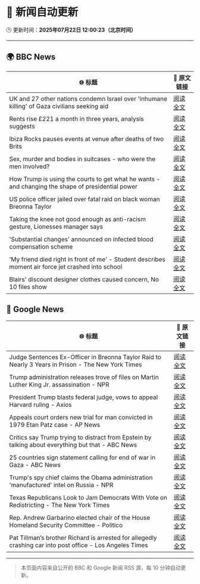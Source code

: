 # 🧠 新闻自动更新

🕒 更新时间：**2025年07月22日 12:00:23（北京时间）**

---

## 🌍 BBC News

| 🌐 标题 | 🔗 原文链接 |
|--------|-------------|
| UK and 27 other nations condemn Israel over 'inhumane killing' of Gaza civilians seeking aid | [阅读全文](https://www.bbc.com/news/articles/c4g814gy2e7o) |
| Rents rise £221 a month in three years, analysis suggests | [阅读全文](https://www.bbc.com/news/articles/cwyxp280dxwo) |
| Ibiza Rocks pauses events at venue after deaths of two Brits | [阅读全文](https://www.bbc.com/news/articles/ckgl73kvyweo) |
| Sex, murder and bodies in suitcases - who were the men involved? | [阅读全文](https://www.bbc.com/news/articles/cx2313nz09zo) |
| How Trump is using the courts to get what he wants - and changing the shape of presidential power | [阅读全文](https://www.bbc.com/news/articles/c3en0qwp44do) |
| US police officer jailed over fatal raid on black woman Breonna Taylor | [阅读全文](https://www.bbc.com/news/articles/cpvjwrm29wpo) |
| Taking the knee not good enough as anti-racism gesture, Lionesses manager says | [阅读全文](https://www.bbc.com/sport/football/articles/ckg5j6v02xxo) |
| 'Substantial changes' announced on infected blood compensation scheme | [阅读全文](https://www.bbc.com/news/articles/c9dgznqvwe9o) |
| 'My friend died right in front of me' - Student describes moment air force jet crashed into school | [阅读全文](https://www.bbc.com/news/articles/cglzw8y5wy5o) |
| Blairs' discount designer clothes caused concern, No 10 files show | [阅读全文](https://www.bbc.com/news/articles/c0ep09el7jwo) |

## 📰 Google News

| 🌐 标题 | 🔗 原文链接 |
|--------|-------------|
| Judge Sentences Ex-Officer in Breonna Taylor Raid to Nearly 3 Years in Prison - The New York Times | [阅读全文](https://news.google.com/rss/articles/CBMikgFBVV95cUxNQWFrRDZGSnVqOXZyQmZZQlZxeENxMjJmTExjTXlaYUZDbFc0WWhsajE5ZERsdXFVS0R4Mkl5UjJaN09iaWw5eFVURlpfaVpOOVliMWdNU25IWjdSNW11RTIwQzdjTEZoSG05VHd2bWxLa1piOHVuRzRrbThlN0hGZFJLaVZkQ1dRbUhXQkpFTDJqdw?oc=5) |
| Trump administration releases trove of files on Martin Luther King Jr. assassination - NPR | [阅读全文](https://news.google.com/rss/articles/CBMif0FVX3lxTE0wSnNtMEstRGVqUVBtY1VDZGpWaXN1MWdHajVvREVsWGtHWGxHZnFLQzBuZnd3QlJHeUhKb3hBZE5vUUZXZWxqc3JSSVp2R3daUi1XclctUVNLU2JIZFFJbGJqZlR1blNPZVl1N1VlODhWRUFxdk9aLWlTUEhwZTg?oc=5) |
| President Trump blasts federal judge, vows to appeal Harvard ruling - Axios | [阅读全文](https://news.google.com/rss/articles/CBMikAFBVV95cUxPNUxsQzBGaUNOM09hNnFGaTBaeHRMQ2JoQkl1UlkxRGdtUUJDUHhBbFJlc21XcldrZ2psbDN4cjVjUEtOMk9PUGFzMjBGc3c3T2pqZDVEUGttYlFDZHVDbEs0VkYwV2F4YXktaUZQVXNZbkl2eTl5TDBxME0wa3ZQSHh1WWdYXzh3b2lRUWh4Nm4?oc=5) |
| Appeals court orders new trial for man convicted in 1979 Etan Patz case - AP News | [阅读全文](https://news.google.com/rss/articles/CBMipAFBVV95cUxQcE1ULTN0ZkV1WngzNXJ5V2YycGZlNWlKd05qRFdxWHV2NFJTeWlrWTF4RFB4QVdBbnF4TWYxOGhKZ3N6RkEwblNta0tZUXBBeThkeVF2Z0JwNW9WbGpoQ213NUszczl6c28tZnYySU5WRnBldlYyd25hbXNZaDFFWVFFTkt5bGdEd3RpTGx6Qm90ZmFqeGNaRU53ZWU4Ym1LbzB2OQ?oc=5) |
| Critics say Trump trying to distract from Epstein by talking about everything but that - ABC News | [阅读全文](https://news.google.com/rss/articles/CBMinAFBVV95cUxNVXNmZnZ0S04yYnR5U0ZoN0J5dFNRY3kyMHhxM3dGZWlGLWtLYWRVMkQzcW42ckhsQXZhSVJhZFY3MEVST0tmbEhNZllMc0xlX1piWWdYV2p3YW9BdWNuNVd3WnJGYzZuTGZwMDBhMS1id0Q0dGR2UWdmdUlzSWpMd0lJaUd3NTZOVlFfbjVNNXE4MWhibmJWVEhubUnSAaIBQVVfeXFMTmN2S3gyR2NuTnloQ2JYaDNCX1k0Rmg1cFVDdi1MbFJhZkFwSWZOMVk1Q05JYXM4VFl2bEtzRXpUVVAxRGtzVkhtZDBUMmdpSWR3aFRfVldqM2NrLXhjOVhUX1QzTDF1Qm9HclhNX3B6YzNjandUUFlqM1NRVTE3VFBnaDhLTkxQdVNDQ21CUkdmLTdJV1JfajRjTDNka0k0dWpR?oc=5) |
| 25 countries sign statement calling for end of war in Gaza - ABC News | [阅读全文](https://news.google.com/rss/articles/CBMipwFBVV95cUxOZXo1VkJONi1odXZ6bkxkR1ZkUkNpb2t3TkNZTUJMT0pVTkpBM3FmZ3Fmd0lZOUNNZGYxaUg1YkpiZU1XY0VENkY0RUVpb09tUUVBbzFwVTBpNnZUeG9wazJPQ0d2c2Zld2xZY3FrS1BNUXBXZWJNczlrdF93T01LZ2hfU21tRXpBOEhGODZDY2MzUlVTU25CY1dlM0hkUGhqbFZWLVdXZ9IBrAFBVV95cUxQU0c2WVpmUk5NYXM4QnExby1TZmJjb3hyR3cwLVdoMkJuOGNGM25pUG14NWY3ZTlDUHdKNlZ1bjZHX0s5bjYyS2FRRXhUSVQ2RlpHQW43TEhSTmhoMkVGTHZoUXRyM201dkJSUUhrdlRxanMyUmNpeTZoS01KelF1Qklsckh4YWVlb05sWVdITzNWVlYzTmVFWnZiSGFHVVBtbU9TUHBGQy1NaUJD?oc=5) |
| Trump's spy chief claims the Obama administration 'manufactured' intel on Russia - NPR | [阅读全文](https://news.google.com/rss/articles/CBMihgFBVV95cUxQVkNqRTNiVndqR2pMWC1WaGNyX0xjRWVGWG9qVWRiTmVGVGtvZjQwdWVMMnNPOTYxXzBpZU11LXZ2M1JWUW5VVExHaGFPM0NLblZmMEotc3JkVUlwR0pkX21ZSENCaU0zQ0lsRXBUUFRXZ3cyTzRMUTVvYlU2dHpsTklRcTB1QQ?oc=5) |
| Texas Republicans Look to Jam Democrats With Vote on Redistricting - The New York Times | [阅读全文](https://news.google.com/rss/articles/CBMihAFBVV95cUxPVFVKVzBOUURCeG9NdjgwcEJPUnRBaEd0b0RVSjJlUmRaam9vV3d0d2dxVWpMZjRfaVk5dHNhdDVyYm5fYlJUSDZMTDVZeFRDcnFSMG1hc2Y1NWtNdU9vTm15RjV2MmlUU2h2QTNpZ2M3MG1hcnhhNk5lejRnOGkzSEllZzA?oc=5) |
| Rep. Andrew Garbarino elected chair of the House Homeland Security Committee - Politico | [阅读全文](https://news.google.com/rss/articles/CBMiwAFBVV95cUxPaEwwTzRVRnFHbl9uWTB2MmV4ZTlOWjR6TjlFajNDWUZfVlVMeV8zVGRIYTVUVGNDaVJRc0laWXhwWnRLQUVVU0QxUjZrSHlaREZzdnVabnNzUzZ5ZDkwS1YzblBEZF85RkxJMjIzMml5aVVzb3NvODZJME9abDFRYmdSVVFPai1mUGNTRXI1cDNfMjdCZDY1ejZSdTNKU2RkTG5RQ0lsTlRzVV9JbjFyQUlPaEVCQ2NLQjBjM3E5Ykc?oc=5) |
| Pat Tillman’s brother Richard is arrested for allegedly crashing car into post office - Los Angeles Times | [阅读全文](https://news.google.com/rss/articles/CBMirAFBVV95cUxNVXZ4d3JkRTNJSWRJa0txdmVmYzU2TUFBZm9XazNpaXA4Q1R5OEc1NDMtckdGMXlMdm1EUTlCbm03cWplLTZOdW9WRFVDSGhjbzVmX1NfVFNMazE5WVlvckd1VDJjRFNqempOWnp3LVN5NWhGbUQzRjRrNlU2cHBCdmFzelM2SXpPYURSTXVqU19Sem9fYUhxa1ZndG1VM1RXTkQ0b3VfYVU2Nnhw?oc=5) |

---
> 本页面内容来自公开的 BBC 和 Google 新闻 RSS 源，每 10 分钟自动更新。